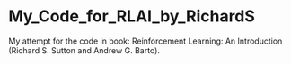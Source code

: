 # My_Code_for_RLAI_by_RichardS
My attempt for the code in book: Reinforcement Learning: An Introduction (Richard S. Sutton and Andrew G. Barto).

